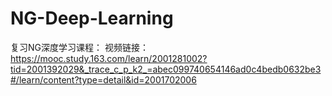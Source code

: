 # NG-Deep-Learning
复习NG深度学习课程：
视频链接：https://mooc.study.163.com/learn/2001281002?tid=2001392029&_trace_c_p_k2_=abec099740654146ad0c4bedb0632be3#/learn/content?type=detail&id=2001702006
